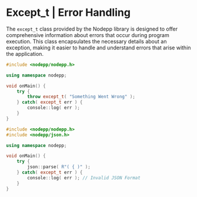 # Except_t | Error Handling

The `except_t` class provided by the Nodepp library is designed to offer comprehensive information about errors that occur during program execution. This class encapsulates the necessary details about an exception, making it easier to handle and understand errors that arise within the application.

```cpp
#include <nodepp/nodepp.h>

using namespace nodepp;

void onMain() {
    try {
        throw except_t( "Something Went Wrong" );
    } catch( except_t err ) {
        console::log( err );
    } 
}
```

```cpp
#include <nodepp/nodepp.h>
#include <nodepp/json.h>

using namespace nodepp;

void onMain() {
    try {
        json::parse( R"( { )" );
    } catch( except_t err ) {
        console::log( err ); // Invalid JSON Format 
    } 
}
```
